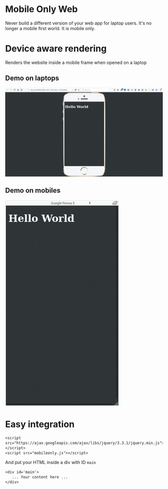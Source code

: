 # Mobile Only Web
Never build a different version of your web app for laptop users. It's no longer a mobile first world. It is mobile only.

# Device aware rendering
Renders the website inside a mobile frame when opened on a laptop

## Demo on laptops
![](laptop.png)

## Demo on mobiles 
![](mobile.png)

# Easy integration
```
<script src="https://ajax.googleapis.com/ajax/libs/jquery/3.3.1/jquery.min.js"></script>
<script src="mobileonly.js"></script>
```

And put your HTML inside a div with ID `main`

```
<div id='main'>
   ... Your content here ...
</div>
```



